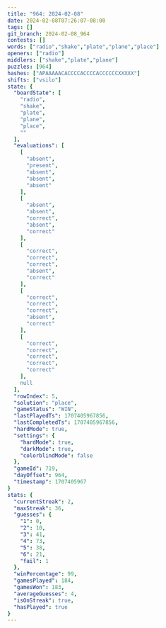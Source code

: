 ```yaml
---
title: "964: 2024-02-08"
date: 2024-02-08T07:26:07-08:00
tags: []
git_branch: 2024-02-08_964
contests: []
words: ["radio","shake","plate","plane","place"]
openers: ["radio"]
middlers: ["shake","plate","plane"]
puzzles: [964]
hashes: ["APAAAAACACCCCACCCCACCCCCCXXXXX"]
shifts: ["vsilo"]
state: {
  "boardState": [
    "radio",
    "shake",
    "plate",
    "plane",
    "place",
    ""
  ],
  "evaluations": [
    [
      "absent",
      "present",
      "absent",
      "absent",
      "absent"
    ],
    [
      "absent",
      "absent",
      "correct",
      "absent",
      "correct"
    ],
    [
      "correct",
      "correct",
      "correct",
      "absent",
      "correct"
    ],
    [
      "correct",
      "correct",
      "correct",
      "absent",
      "correct"
    ],
    [
      "correct",
      "correct",
      "correct",
      "correct",
      "correct"
    ],
    null
  ],
  "rowIndex": 5,
  "solution": "place",
  "gameStatus": "WIN",
  "lastPlayedTs": 1707405967856,
  "lastCompletedTs": 1707405967856,
  "hardMode": true,
  "settings": {
    "hardMode": true,
    "darkMode": true,
    "colorblindMode": false
  },
  "gameId": 719,
  "dayOffset": 964,
  "timestamp": 1707405967
}
stats: {
  "currentStreak": 2,
  "maxStreak": 36,
  "guesses": {
    "1": 0,
    "2": 10,
    "3": 41,
    "4": 73,
    "5": 38,
    "6": 21,
    "fail": 1
  },
  "winPercentage": 99,
  "gamesPlayed": 184,
  "gamesWon": 183,
  "averageGuesses": 4,
  "isOnStreak": true,
  "hasPlayed": true
}
---
```

<!-- more -->
